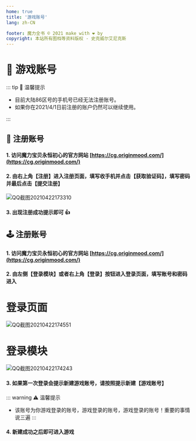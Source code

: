 ```yaml
---
home: true
title: '游戏账号'
lang: zh-CN

footer: 魔力全书 © 2021 make with ❤️ by
copyright: 本站所有图档等资料版权 - 史克威尔艾尼克斯
---
```


# 📑 游戏账号

<Valine />

::: tip 🚥 温馨提示

- 目前大陆86区号的手机号已经无法注册账号。
- 如果你在2021/4/1日前注册的账户仍然可以继续使用。

:::


## 🧑 注册账号

#### 1. 访问魔力宝贝永恒初心的官方网站 [https://cg.originmood.com/](https://cg.originmood.com/)

#### 2. 由右上角【注册】进入注册页面，填写收手机并点击【获取验证码】，填写密码并最后点击【提交注册】

![QQ截图20210422173310](https://user-images.githubusercontent.com/78347270/115683531-84e33400-a391-11eb-9181-64a9079c9642.png)

#### 3. 出现注册成功提示即可 👍


## 🕹️ 注册账号

#### 1. 访问魔力宝贝永恒初心的官方网站 [https://cg.originmood.com/](https://cg.originmood.com/)

#### 2. 由左侧【登录模块】或者右上角【登录】按钮进入登录页面，填写账号和密码进入



# 登录页面
![QQ截图20210422174551](https://user-images.githubusercontent.com/78347270/115684757-98db6580-a392-11eb-934d-38ac628e74c6.png)

# 登录模块
![QQ截图20210422174243](https://user-images.githubusercontent.com/78347270/115684238-29657600-a392-11eb-9726-deabf5ed4cb5.png)


#### 3. 如果第一次登录会提示新建游戏账号，请按照提示新建【游戏账号】

::: warning ⚠️ 温馨提示
- 该账号为你游戏登录的账号，游戏登录的账号，游戏登录的账号！重要的事情说三遍
:::

#### 4. 新建成功之后即可进入游戏